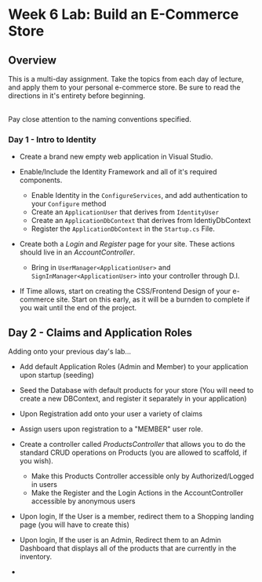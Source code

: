 # Week 6 Lab: Build an E-Commerce Store

## Overview
This is a multi-day assignment. Take the topics from each day of lecture, and apply them to your 
personal e-commerce store. Be sure to read the directions in it's entirety before beginning.

<br />
Pay close attention to the naming conventions specified. 

### Day 1 - Intro to Identity

- Create a brand new empty web application in Visual Studio. 
- Enable/Include the Identity Framework and all of it's required components. 
	- Enable Identity in the `ConfigureServices`, and add authentication to your `Configure` method
	- Create an `ApplicationUser` that derives from `IdentityUser`
	- Create an `ApplicationDbContext` that derives from IdentiyDbContext
	- Register the `ApplicationDbContext` in the `Startup.cs` File. 

- Create both a *Login* and *Register* page for your site. These actions should live in an *AccountController*.
	- Bring in `UserManager<ApplicationUser>` and `SignInManager<ApplicationUser>` into your controller through D.I. 

- If Time allows, start on creating the CSS/Frontend Design of your e-commerce site. Start on this early, as it will be a 
burnden to complete if you wait until the end of the project. 

## Day 2 - Claims and Application Roles
Adding onto your previous day's lab...
- Add default Application Roles (Admin and Member) to your application upon startup (seeding)
- Seed the Database with default products for your store (You will need to create a new DBContext, and register it separately in your application)
- Upon Registration add onto your user a variety of claims
- Assign users upon registration to a "MEMBER" user role. 
- Create a controller called *ProductsController* that allows you to do the standard CRUD operations on Products (you are allowed to scaffold, if you wish).
	- Make this Products Controller accessible only by Authorized/Logged in users
	- Make the Register and the Login Actions in the AccountController accessible by anonymous users
- Upon login, If the User is a member, redirect them to a Shopping landing page (you will have to create this)
- Upon login, If the user is an Admin, Redirect them to an Admin Dashboard that displays all of the products that are 
currently in the inventory. 

- 


